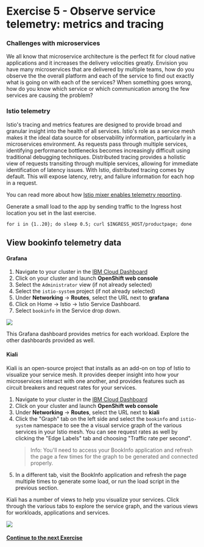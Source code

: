 # Exercise 5 - Observe service telemetry: metrics and tracing

### Challenges with microservices

We all know that microservice architecture is the perfect fit for cloud native applications and it increases the delivery velocities greatly. Envision you have many microservices that are delivered by multiple teams, how do you observe the the overall platform and each of the service to find out exactly what is going on with each of the services?  When something goes wrong, how do you know which service or which communication among the few services are causing the problem?

### Istio telemetry

Istio's tracing and metrics features are designed to provide broad and granular insight into the health of all services. Istio's role as a service mesh makes it the ideal data source for observability information, particularly in a microservices environment. As requests pass through multiple services, identifying performance bottlenecks becomes increasingly difficult using traditional debugging techniques. Distributed tracing provides a holistic view of requests transiting through multiple services, allowing for immediate identification of latency issues. With Istio, distributed tracing comes by default. This will expose latency, retry, and failure information for each hop in a request.

You can read more about how [Istio mixer enables telemetry reporting](https://istio.io/docs/concepts/policy-and-control/mixer.html).


Generate a small load to the app by sending traffic to the Ingress host location you set in the last exercise.

```shell
for i in {1..20}; do sleep 0.5; curl $INGRESS_HOST/productpage; done
```

## View bookinfo telemetry data

#### Grafana

1. Navigate to your cluster in the [IBM Cloud Dashboard](https://cloud.ibm.com/kubernetes/clusters)
2. Click on your cluster and launch **OpenShift web console**
2. Select the `Administrator` view (if not already selected) 
2. Select the `istio-system` project (if not already selected)
4. Under **Networking** -> **Routes**, select the URL next to **grafana**
3. Click on Home -> Istio -> Istio Service Dashboard.
4. Select `bookinfo` in the Service drop down.

![](../README_images/bookinfo-grafana.png)

This Grafana dashboard provides metrics for each workload. Explore the other dashboards provided as well.


#### Kiali

Kiali is an open-source project that installs as an add-on on top of Istio to visualize your service mesh. It provides deeper insight into how your microservices interact with one another, and provides features such as circuit breakers and request rates for your services.

1. Navigate to your cluster in the [IBM Cloud Dashboard](https://cloud.ibm.com/kubernetes/clusters)
2. Click on your cluster and launch **OpenShift web console**
4. Under **Networking** -> **Routes**, select the URL next to **kiali**
5. Click the "Graph" tab on the left side and select the `bookinfo` and `istio-system` namespace to see the a visual service graph of the various services in your Istio mesh. You can see request rates as well by clicking the "Edge Labels" tab and choosing "Traffic rate per second".
    > Info: You'll need to access your BookInfo application and refresh the page a few times for the graph to be generated and connected properly.
6. In a different tab, visit the BookInfo application and refresh the page multiple times to generate some load, or run the load script in the previous section.

Kiali has a number of views to help you visualize your services. Click through the various tabs to explore the service graph, and the various views for workloads, applications and services.

![](../README_images/bookinfo-kiali.png) 



#### [Continue to the next Exercise](../exercise-6/README.md)
